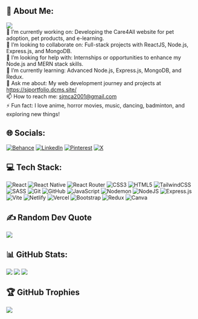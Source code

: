 ## 💫 About Me:

[![](https://visitcount.itsvg.in/api?id=Shikha115&icon=0&color=0)](https://visitcount.itsvg.in)<br>
🎨 I’m currently working on: Developing the Care4All website for pet adoption, pet products, and e-learning.<br>🤝 I’m looking to collaborate on: Full-stack projects with ReactJS, Node.js, Express.js, and MongoDB.<br>👐 I’m looking for help with: Internships or opportunities to enhance my Node.js and MERN stack skills.<br>🌱 I’m currently learning: Advanced Node.js, Express.js, MongoDB, and Redux.<br>💬 Ask me about: My web development journey and projects at https://sjportfolio.dcms.site/<br>📫 How to reach me: sjmca2001@gmail.com<br>⚡ Fun fact: I love anime, horror movies, music, dancing, badminton, and exploring new things!


## 🌐 Socials:
[![Behance](https://img.shields.io/badge/Behance-1769ff?logo=behance&logoColor=white)](https://behance.net/shikhajain-2001) [![LinkedIn](https://img.shields.io/badge/LinkedIn-%230077B5.svg?logo=linkedin&logoColor=white)](https://linkedin.com/in/shikha20) [![Pinterest](https://img.shields.io/badge/Pinterest-%23E60023.svg?logo=Pinterest&logoColor=white)](https://pinterest.com/sj023279) [![X](https://img.shields.io/badge/X-black.svg?logo=X&logoColor=white)](https://x.com/code_craze_forever) 

## 💻 Tech Stack:
![React](https://img.shields.io/badge/react-%2320232a.svg?style=flat-square&logo=react&logoColor=%2361DAFB) ![React Native](https://img.shields.io/badge/react_native-%2320232a.svg?style=flat-square&logo=react&logoColor=%2361DAFB) ![React Router](https://img.shields.io/badge/React_Router-CA4245?style=flat-square&logo=react-router&logoColor=white) ![CSS3](https://img.shields.io/badge/css3-%231572B6.svg?style=flat-square&logo=css3&logoColor=white) ![HTML5](https://img.shields.io/badge/html5-%23E34F26.svg?style=flat-square&logo=html5&logoColor=white) ![TailwindCSS](https://img.shields.io/badge/tailwindcss-%2338B2AC.svg?style=flat-square&logo=tailwind-css&logoColor=white) ![SASS](https://img.shields.io/badge/SASS-hotpink.svg?style=flat-square&logo=SASS&logoColor=white) ![Git](https://img.shields.io/badge/git-%23F05033.svg?style=flat-square&logo=git&logoColor=white) ![GitHub](https://img.shields.io/badge/github-%23121011.svg?style=flat-square&logo=github&logoColor=white) ![JavaScript](https://img.shields.io/badge/javascript-%23323330.svg?style=flat-square&logo=javascript&logoColor=%23F7DF1E) ![Nodemon](https://img.shields.io/badge/NODEMON-%23323330.svg?style=flat-square&logo=nodemon&logoColor=%BBDEAD) ![NodeJS](https://img.shields.io/badge/node.js-6DA55F?style=flat-square&logo=node.js&logoColor=white) ![Express.js](https://img.shields.io/badge/express.js-%23404d59.svg?style=flat-square&logo=express&logoColor=%2361DAFB) ![Vite](https://img.shields.io/badge/vite-%23646CFF.svg?style=flat-square&logo=vite&logoColor=white) ![Netlify](https://img.shields.io/badge/netlify-%23000000.svg?style=flat-square&logo=netlify&logoColor=#00C7B7) ![Vercel](https://img.shields.io/badge/vercel-%23000000.svg?style=flat-square&logo=vercel&logoColor=white) ![Bootstrap](https://img.shields.io/badge/bootstrap-%238511FA.svg?style=flat-square&logo=bootstrap&logoColor=white) ![Redux](https://img.shields.io/badge/redux-%23593d88.svg?style=flat-square&logo=redux&logoColor=white) ![Canva](https://img.shields.io/badge/Canva-%2300C4CC.svg?style=flat-square&logo=Canva&logoColor=white)

## ✍️ Random Dev Quote
![](https://quotes-github-readme.vercel.app/api?type=horizontal&theme=radical)

## 📊 GitHub Stats:
![](https://github-readme-stats.vercel.app/api?username=Shikha115&theme=dark&hide_border=false&include_all_commits=true&count_private=false)
![](https://github-readme-stats.vercel.app/api/top-langs/?username=Shikha115&theme=dark&hide_border=false&include_all_commits=true&count_private=false&layout=compact)
![](https://github-readme-streak-stats.herokuapp.com/?user=Shikha115&theme=dark&hide_border=false)

## 🏆 GitHub Trophies
![](https://github-profile-trophy.vercel.app/?username=Shikha115&theme=radical&no-frame=false&no-bg=false&margin-w=4)
